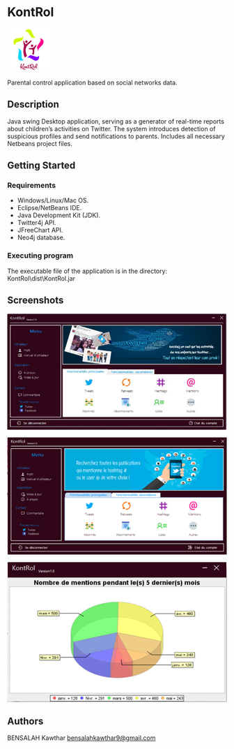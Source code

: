 
# KontRol

![alt text](https://raw.githubusercontent.com/kawthar-bensalah/KontRol/master/rsz_11logo.png)


Parental control application based on social networks data. 

## Description

Java swing Desktop application, serving as a generator of real-time reports about children’s activities on Twitter.
The system introduces detection of suspicious profiles and send notifications to parents. 
Includes all necessary Netbeans project files. 

## Getting Started

### Requirements

* Windows/Linux/Mac OS.
* Eclipse/NetBeans IDE.
* Java Development Kit (JDK).
* Twitter4j API.
* JFreeChart API.
* Neo4j database.

### Executing program

The executable file of the application is in the directory: KontRol\dist\KontRol.jar

## Screenshots

![alt text](https://raw.githubusercontent.com/kawthar-bensalah/KontRol/master/screen3.PNG)

![alt text](https://raw.githubusercontent.com/kawthar-bensalah/KontRol/master/screen4.PNG)

![alt text](https://raw.githubusercontent.com/kawthar-bensalah/KontRol/master/screen5.PNG)




## Authors

BENSALAH Kawthar 
bensalahkawthar9@gmail.com

